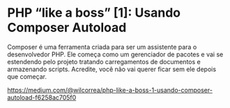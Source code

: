 # PHP “like a boss” [1]: Usando Composer Autoload

Composer é uma ferramenta criada para ser um assistente para o desenvolvedor PHP. Ele começa como um gerenciador de pacotes e vai se estendendo pelo projeto tratando carregamentos de documentos e armazenando scripts. Acredite, você não vai querer ficar sem ele depois que começar.

https://medium.com/@wilcorrea/php-like-a-boss-1-usando-composer-autoload-f6258ac705f0
